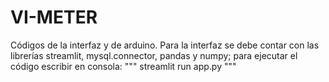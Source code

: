 # VI-METER
Códigos de la interfaz y de arduino. Para la interfaz se debe contar con las librerías streamlit, mysql.connector, pandas y numpy; para ejecutar el código escribir en consola:
"""
streamlit run app.py
"""
